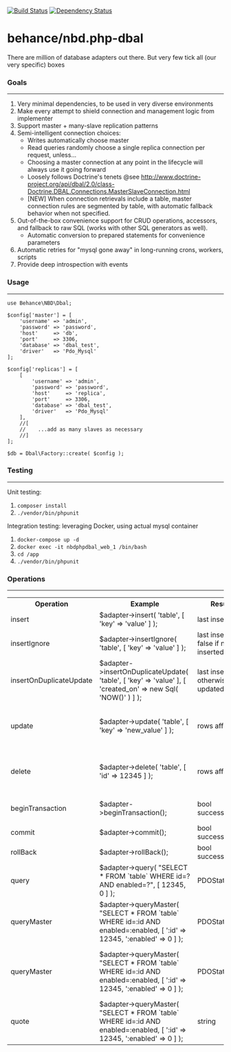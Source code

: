 [![Build Status](https://travis-ci.org/behance/nbd.php-dbal.svg?branch=master)](https://travis-ci.org/behance/nbd.php-dbal)
[![Dependency Status](https://www.versioneye.com/user/projects/55240746971f7847ca0006e0/badge.svg?style=flat)](https://www.versioneye.com/user/projects/55240746971f7847ca0006e0)

# behance/nbd.php-dbal
There are million of database adapters out there. But very few tick all (our very specific) boxes

### Goals
--- 

1. Very minimal dependencies, to be used in very diverse environments
2. Make every attempt to shield connection and management logic from implementer
3. Support master + many-slave replication patterns
4. Semi-intelligent connection choices:
    - Writes automatically choose master
    - Read queries randomly choose a single replica connection per request, unless...
    - Choosing a master connection at any point in the lifecycle will always use it going forward
    - Loosely follows Doctrine's tenets @see http://www.doctrine-project.org/api/dbal/2.0/class-Doctrine.DBAL.Connections.MasterSlaveConnection.html
    - [NEW] When connection retrievals include a table, master connection rules are segmented by table, with automatic fallback behavior when not specified.
5. Out-of-the-box convenience support for CRUD operations, accessors, and fallback to raw SQL (works with other SQL generators as well).
    - Automatic conversion to prepared statements for convenience parameters
7. Automatic retries for "mysql gone away" in long-running crons, workers, scripts
8. Provide deep introspection with events

### Usage
--- 

```
use Behance\NBD\Dbal;

$config['master'] = [
    'username' => 'admin',
    'password' => 'password',
    'host'     => 'db',
    'port'     => 3306,
    'database' => 'dbal_test',
    'driver'   => 'Pdo_Mysql'
];

$config['replicas'] = [
    [
        'username' => 'admin',
        'password' => 'password',
        'host'     => 'replica',
        'port'     => 3306,
        'database' => 'dbal_test',
        'driver'   => 'Pdo_Mysql'
    ],
    //[
    //    ...add as many slaves as necessary
    //]
];

$db = Dbal\Factory::create( $config );
```

### Testing
---   
Unit testing: 
1. `composer install`
2. `./vendor/bin/phpunit`

Integration testing: leveraging Docker, using actual mysql container
1. `docker-compose up -d`
2. `docker exec -it nbdphpdbal_web_1 /bin/bash`
3. `cd /app`
4. `./vendor/bin/phpunit`

### Operations
--- 
<table>

<tr>
<th>Operation</th>
<th>Example</th>
<th>Result</th>
<th>Notes</th>
</tr>

<tr>
<td>insert</td>
<td>$adapter->insert( 'table', [ 'key' => 'value' ] );</td>
<td>last insert ID</td>
<td></td>
</tr>

<tr>
<td>insertIgnore</td>
<td>$adapter->insertIgnore( 'table', [ 'key' => 'value' ] );</td>
<td>last insert ID, false if not inserted</td>
<td></td>
</tr>

<tr>
<td>insertOnDuplicateUpdate</td>
<td>$adapter->insertOnDuplicateUpdate( 'table', [ 'key' => 'value' ], [ 'created_on' => new Sql( 'NOW()' ) ] );</td>
<td>last insert ID, otherwise, 2 if updated</td>
<td>*see WHERE usage</td>
</tr>

<tr>
<td>update</td>
<td>$adapter->update( 'table', [ 'key' => 'new_value' ] );</td>
<td>rows affected</td>
<td>*see WHERE usage, enforces a non-empty WHERE is required</td>
</tr>

<tr>
<td>delete</td>
<td>$adapter->delete( 'table', [ 'id' => 12345 ] );</td>
<td>rows affected</td>
<td>*see WHERE usage, enforces a non-empty WHERE is required</td>
</tr>

<tr>
<td>beginTransaction</td>
<td>$adapter->beginTransaction();</td>
<td>bool successful</td>
<td>Nested transactions are not supported</td>
</tr>

<tr>
<td>commit</td>
<td>$adapter->commit();</td>
<td>bool successful</td>
<td></td>
</tr>

<tr>
<td>rollBack</td>
<td>$adapter->rollBack();</td>
<td>bool successful</td>
<td></td>
</tr>

<tr>
<td>query</td>
<td>$adapter->query( "SELECT * FROM `table` WHERE id=? AND enabled=?", [ 12345, 0 ] );</td>
<td>PDOStatement</td>
<td>*PDOStatement is already executed</td>
</tr>

<tr>
<td>queryMaster</td>
<td>$adapter->queryMaster( "SELECT * FROM `table` WHERE id=:id AND enabled=:enabled, [ ':id' => 12345, ':enabled' => 0 ] );</td>
<td>PDOStatement</td>
<td>*PDOStatement is already executed</td>
</tr>

<tr>
<td>queryMaster</td>
<td>$adapter->queryMaster( "SELECT * FROM `table` WHERE id=:id AND enabled=:enabled, [ ':id' => 12345, ':enabled' => 0 ] );</td>
<td>PDOStatement</td>
<td>*PDOStatement is already executed, connection is chosen to be master</td>
</tr>

<tr>
<td>quote</td>
<td>$adapter->queryMaster( "SELECT * FROM `table` WHERE id=:id AND enabled=:enabled, [ ':id' => 12345, ':enabled' => 0 ] );</td>
<td>string</td>
<td>Parameterized statements</td>
</tr>

</table>

